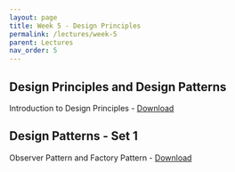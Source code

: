 ```yaml
---
layout: page
title: Week 5 - Design Principles
permalink: /lectures/week-5
parent: Lectures
nav_order: 5
---
```


## Design Principles and Design Patterns

Introduction to Design Principles - [Download](https://karthikv1392.github.io/cs6401_se/slides/L09_Intro_to_Design_Patterns.pdf)

## Design Patterns - Set 1

Observer Pattern and Factory Pattern - [Download](https://karthikv1392.github.io/cs6401_se/slides/L10_Design_Patterns_Set1.pdf)
